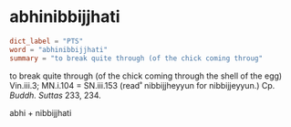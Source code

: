 # abhinibbijjhati

``` toml
dict_label = "PTS"
word = "abhinibbijjhati"
summary = "to break quite through (of the chick coming throug"
```

to break quite through (of the chick coming through the shell of the egg) Vin.iii.3; MN.i.104 = SN.iii.153 (read˚ nibbijjheyyun for nibbijjeyyun.) Cp. *Buddh. Suttas* 233, 234.

abhi \+ nibbijjhati

